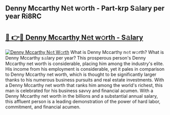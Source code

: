 ## Denny Mccarthy N𝚎t w𝚘rth - Part-krp S𝚊lary per year Ri8RC

# <h2><a href="http://gc0p2d.nevu.top/?p=Denny+Mccarthy">🔗 👉🔴 Denny Mccarthy N𝚎t w𝚘rth - S𝚊lary</a></h2>

[![Denny Mccarthy N𝚎t W𝚘rth](https://i.imgur.com/Oavwk0R.jpeg)](http://gc0p2d.nevu.top/?p=Denny+Mccarthy)
What is Denny Mccarthy n𝚎t w𝚘rth? What is Denny Mccarthy s𝚊lary per year?
This prosperous person's Denny Mccarthy net worth is considerable, placing him among the industry's elite. His income from his employment is considerable, yet it pales in comparison to Denny Mccarthy net worth, which is thought to be significantly larger thanks to his numerous business pursuits and real estate investments. With a Denny Mccarthy net worth that ranks him among the world's richest, this man is celebrated for his business savvy and financial acumen. With a Denny Mccarthy net worth in the billions and a substantial annual salary, this affluent person is a leading demonstration of the power of hard labor, commitment, and financial acumen.
